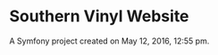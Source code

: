 Southern Vinyl Website
======================

A Symfony project created on May 12, 2016, 12:55 pm.
